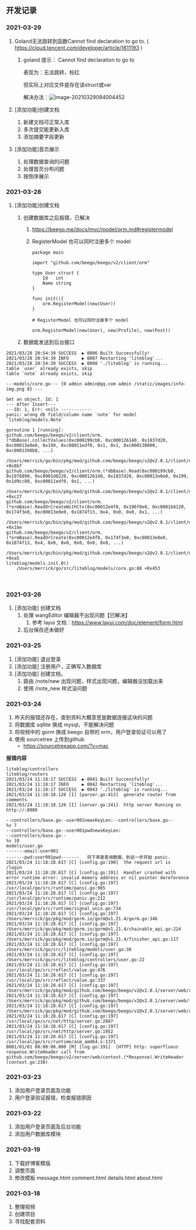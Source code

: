 ## 开发记录

### 2021-03-29

1. Goland无法跳转到函数Cannot find declaration to go to. ( https://cloud.tencent.com/developer/article/1611193 )

   1. goland 提示： Cannot find declaration to go to

      表现为：无法跳转，标红

      但实际上对应文件是存在该struct或var

      解决办法：![image-20210329094004452](img/image-20210329094004452.png)

2. [添加功能]创建文档
   1. 新建文档可正常入库
   2. 多次提交能更新入库
   3. 添加摘要字段更新
3. [添加功能]首页展示
   1. 处理数据查询的问题
   2. 处理首页分布问题
   3. 按倒序展示

### 2021-03-28

1. [添加功能]创建文档

   1. 创建数据库之后报错，已解决

      1. https://beego.me/docs/mvc/model/orm.md#registermodel
   
      2. RegisterModel 也可以同时注册多个 model
   
         ```
         package main
         
         import "github.com/beego/beego/v2/client/orm"
         
         type User struct {
             Id   int
             Name string
         }
         
         func init(){
             orm.RegisterModel(new(User))
         }
         
         # RegisterModel 也可以同时注册多个 model
         
         orm.RegisterModel(new(User), new(Profile), new(Post))
         ```
   
   2. 数据能发送到后台接口
```
2021/03/28 20:54:39 SUCCESS  ▶ 0006 Built Successfully!
2021/03/28 20:54:39 INFO     ▶ 0007 Restarting 'liteblog'...
2021/03/28 20:54:39 SUCCESS  ▶ 0008 './liteblog' is running...
table `user` already exists, skip
table `note` already exists, skip

---models/core.go--- {0 admin admin@qq.com admin /static/images/info-img.png 0} ---

Get an object. Id: 1
--- After Insert---
---ID: 1, Err: <nil> ------------
panic: wrong db field/column name `note` for model `liteblog/models.Note`

goroutine 1 [running]:
github.com/beego/beego/v2/client/orm.(*dbBase).collectValues(0xc000199cb0, 0xc000126140, 0x1837d20, 0xc00013e0e0, 0x199, 0xc00011edf0, 0x1, 0x1, 0xc000130000, 0xc0001398b8, ...)
	/Users/merrick/go/bin/pkg/mod/github.com/beego/beego/v2@v2.0.1/client/orm/db.go:91 +0x8b7
github.com/beego/beego/v2/client/orm.(*dbBase).Read(0xc000199cb0, 0x1976890, 0xc0001d0220, 0xc000126140, 0x1837d20, 0xc00013e0e0, 0x199, 0x1d9cc80, 0xc00011edf0, 0x1, ...)
	/Users/merrick/go/bin/pkg/mod/github.com/beego/beego/v2@v2.0.1/client/orm/db.go:325 +0xc27
github.com/beego/beego/v2/client/orm.(*ormBase).ReadOrCreateWithCtx(0xc00012e4f8, 0x196f8e8, 0xc0001b8120, 0x174f3e0, 0xc00013e0e0, 0x1874f13, 0x4, 0x0, 0x0, 0x1, ...)
	/Users/merrick/go/bin/pkg/mod/github.com/beego/beego/v2@v2.0.1/client/orm/orm.go:157 +0x1be
github.com/beego/beego/v2/client/orm.(*ormBase).ReadOrCreate(0xc00012e4f8, 0x174f3e0, 0xc00013e0e0, 0x1874f13, 0x4, 0x0, 0x0, 0x0, 0x0, 0x0, ...)
	/Users/merrick/go/bin/pkg/mod/github.com/beego/beego/v2@v2.0.1/client/orm/orm.go:152 +0xa5
liteblog/models.init.0()
	/Users/merrick/go/src/liteblog/models/core.go:88 +0x453
```

​         

### 2021-03-26

1. [添加功能] 创建文档
   1. 处理 wangEditor 编辑器不出现问题【已解决】
      1. 参考 layui 文档：https://www.layui.com/doc/element/form.html
   2. 后台保存还未做好

### 2021-03-25

1. [添加功能] 退出登录
2. [添加功能] 注册用户，正确写入数据库
3. [添加功能] 创建文档，
   1. 路由 /note/new 出现问题，样式出现问题，编辑器没加载出来
   2. 使用 /note_new 样式没问题

### 2021-03-24

1. 昨天的报错还存在，查到资料大概意思是数据连接这块的问题
2. 将数据库 sqllite 换成 mysql，不能解决问题
3. 将视频中的 gorm 换成 beego 自带的 orm，用户登录验证可以用了
4. 使用 sourcetree 上传到github
   - https://sourcetreeapp.com/?v=mac

**报错内容**

```
liteblog/controllers
liteblog/routers
2021/03/24 11:18:17 SUCCESS  ▶ 0041 Built Successfully!
2021/03/24 11:18:17 INFO     ▶ 0042 Restarting 'liteblog'...
2021/03/24 11:18:17 SUCCESS  ▶ 0043 './liteblog' is running...
2021/03/24 11:18:18.126 [I] [parser.go:413]  generate router from comments
2021/03/24 11:18:18.126 [I] [server.go:241]  http server Running on http://:8080

--controllers/base.go--user001newsKeyLen:--controllers/base.go--
%v 7
--controllers/base.go--user001pwdnewsKeyLen:
--controllers/base.go--
%v 10
models/user.go
-------email:user001
-------pwd:user001pwd-------   将下来是查询数据，到这一步开始 panic.
2021/03/24 11:18:28.617 [C] [config.go:190]  the request url is  /login
2021/03/24 11:18:28.617 [C] [config.go:191]  Handler crashed with error runtime error: invalid memory address or nil pointer dereference
2021/03/24 11:18:28.617 [C] [config.go:197]  /usr/local/go/src/runtime/panic.go:965
2021/03/24 11:18:28.617 [C] [config.go:197]  /usr/local/go/src/runtime/panic.go:212
2021/03/24 11:18:28.617 [C] [config.go:197]  /usr/local/go/src/runtime/signal_unix.go:734
2021/03/24 11:18:28.617 [C] [config.go:197]  /Users/merrick/go/pkg/mod/gorm.io/gorm@v1.21.4/gorm.go:346
2021/03/24 11:18:28.617 [C] [config.go:197]  /Users/merrick/go/pkg/mod/gorm.io/gorm@v1.21.4/chainable_api.go:224
2021/03/24 11:18:28.617 [C] [config.go:197]  /Users/merrick/go/pkg/mod/gorm.io/gorm@v1.21.4/finisher_api.go:117
2021/03/24 11:18:28.617 [C] [config.go:197]  /Users/merrick/go/src/liteblog/models/user.go:38
2021/03/24 11:18:28.617 [C] [config.go:197]  /Users/merrick/go/src/liteblog/controllers/user.go:22
2021/03/24 11:18:28.617 [C] [config.go:197]  /usr/local/go/src/reflect/value.go:476
2021/03/24 11:18:28.617 [C] [config.go:197]  /usr/local/go/src/reflect/value.go:337
2021/03/24 11:18:28.617 [C] [config.go:197]  /Users/merrick/go/pkg/mod/github.com/beego/beego/v2@v2.0.1/server/web/router.go:883
2021/03/24 11:18:28.617 [C] [config.go:197]  /Users/merrick/go/pkg/mod/github.com/beego/beego/v2@v2.0.1/server/web/filter.go:81
2021/03/24 11:18:28.617 [C] [config.go:197]  /Users/merrick/go/pkg/mod/github.com/beego/beego/v2@v2.0.1/server/web/router.go:664
2021/03/24 11:18:28.617 [C] [config.go:197]  /usr/local/go/src/net/http/server.go:2887
2021/03/24 11:18:28.617 [C] [config.go:197]  /usr/local/go/src/net/http/server.go:1952
2021/03/24 11:18:28.617 [C] [config.go:197]  /usr/local/go/src/runtime/asm_amd64.s:1371 
0001/01/01 00:00:00.000 [M] [log.go:191]  [HTTP] http: superfluous response.WriteHeader call from github.com/beego/beego/v2/server/web/context.(*Response).WriteHeader (context.go:230)
```

### 2021-03-23

1. 添加用户登录页面及功能
2. 用户登录验证报错，检查报错原因

### 2021-03-22

1. 添加用户登录页面及后台功能
2. 添加用户数据库模块

### 2021-03-19

1. 下载好博客模版
2. 调整页面
3. 修改模板 message.html comment.html  details.html about.html

### 2021-03-18

1. 整理视频
2. 创建项目
3. 寻找配套资料